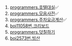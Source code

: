 1. [programmers.호텔대실](https://school.programmers.co.kr/learn/courses/30/lessons/155651)✅
2. [programmers.모음사전](https://school.programmers.co.kr/learn/courses/30/lessons/84512)✅
3. [programmers.주차요금계산](https://school.programmers.co.kr/learn/courses/30/lessons/92341)✅
4. [boj11058번.크리보드](https://www.acmicpc.net/problem/11058)
5. [programmers.덧칠하기](https://school.programmers.co.kr/learn/courses/30/lessons/161989)
6. [boj2573번.빙산](https://www.acmicpc.net/problem/2573)